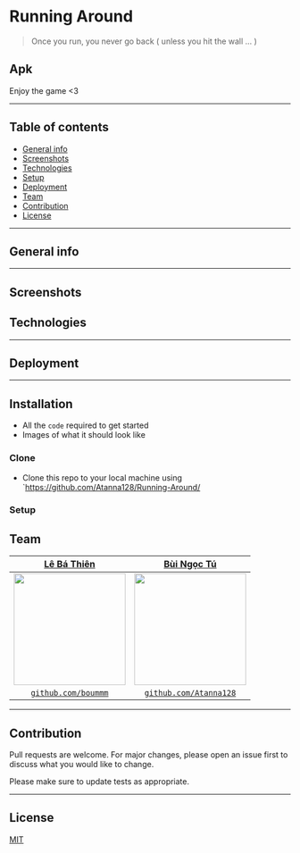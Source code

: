 # Running Around
> Once you run, you never go back ( unless you hit the wall ... )
## Apk 
Enjoy the game <3

___
## Table of contents
* [General info](#general-info)
* [Screenshots](#screenshots)
* [Technologies](#technologies)
* [Setup](#setup)
* [Deployment](#deployment)
* [Team](#team)
* [Contribution](#contribution)
* [License](#license)
---
## General info

---

## Screenshots


## Technologies

---

## Deployment


---

## Installation

- All the `code` required to get started
- Images of what it should look like

### Clone

- Clone this repo to your local machine using `https://github.com/Atanna128/Running-Around/


### Setup




## Team


| <a href="https://github.com/boummm" target="_blank">**Lê Bá Thiên**</a> | <a href="https://github.com/Atanna128" target="_blank">**Bùi Ngọc Tú**</a>| 
| :---: |:---:|
| <img width="200" src="http://hedspi-library.mybluemix.net/images/ava1.jpg"> | <img width="200" src="https://i.imgur.com/nGfQqCM.jpg">  |
| <a href="http://github.com/boummm" target="_blank">`github.com/boummm`</a> | <a href="http://github.com/Atanna128" target="_blank">`github.com/Atanna128`</a> |


---


## Contribution
Pull requests are welcome. For major changes, please open an issue first to discuss what you would like to change.

Please make sure to update tests as appropriate.

---

## License
[MIT](https://choosealicense.com/licenses/mit/)
